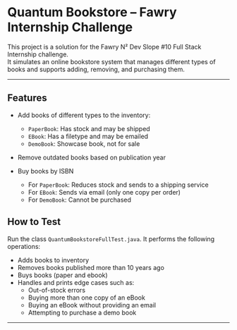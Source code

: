 # Quantum Bookstore – Fawry Internship Challenge

This project is a solution for the Fawry N² Dev Slope #10 Full Stack Internship challenge.  
It simulates an online bookstore system that manages different types of books and supports adding, removing, and purchasing them.

---

## Features

- Add books of different types to the inventory:
    - `PaperBook`: Has stock and may be shipped
    - `EBook`: Has a filetype and may be emailed
    - `DemoBook`: Showcase book, not for sale

- Remove outdated books based on publication year

- Buy books by ISBN
    - For `PaperBook`: Reduces stock and sends to a shipping service
    - For `EBook`: Sends via email (only one copy per order)
    - For `DemoBook`: Cannot be purchased

## How to Test

Run the class `QuantumBookstoreFullTest.java`. It performs the following operations:

- Adds books to inventory
- Removes books published more than 10 years ago
- Buys books (paper and ebook)
- Handles and prints edge cases such as:
    - Out-of-stock errors
    - Buying more than one copy of an eBook
    - Buying an eBook without providing an email
    - Attempting to purchase a demo book
---


